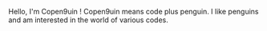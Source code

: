 
Hello, I'm Copen9uin !
Copen9uin means code plus penguin.
I like penguins and am interested in the world of various codes.
